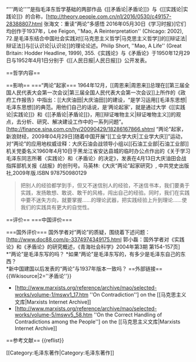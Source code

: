 “'''两论'''”是指毛泽东哲学基础的两部作品《[[矛盾论|矛盾论]]》与《[[实践论|实践论]]》的合称，<ref>[http://theory.people.com.cn/n1/2016/0530/c49157-28388807.html 张海文：重读“两论”多感悟 2016年05月30日《学习时报》]</ref>它们均创作于1937年，<ref>Lee Feigon, ''Mao, A Reinterpretation'' (Chicago: 2002), 72.</ref>是毛泽东结合中国社会实践对[[马克思主义哲学|马克思主义哲学]]的[[辩证法|辩证法]]与[[认识论|认识论]]的理论论述。<ref name="Short_355">Philip Short, ''Mao, A Life'' (Great Britain: Hodder Headline, 1999), 355.</ref>《实践论》与《矛盾论》于1950年12月29日与1952年4月1日分别于《[[人民日报|人民日报]]》公开发表。

==哲学内容==
  
==影响==
===“两论”起家===
1964年12月，[[周恩来|周恩来]]总理在[[第三届全国人民代表大会第一次会议|第三届全国人民代表大会第一次会议]]上所作的《政府工作报告》中指出：[[大庆油田|大庆油田]]的建设，“是学习运用[[毛泽东思想|毛泽东思想]]的典范。用他们自己的话说，是‘两论起家’，就是通过大学《[[实践论|实践论]]》和《[[矛盾论|矛盾论]]》，用[[辩证唯物主义|辩证唯物主义]]的观点，去分析、研究、解决建设工作中的一系列问题”。<ref>[http://finance.sina.com.cn/hy/20090429/18286167866.shtml “两论”起家，新浪财经，2009年04月29日]</ref>随着中国开展“[[工业学大庆|工业学大庆]]”运动，对“两论”的应用地权威诠释：<ref>大庆石油会战领导小组以[[石油工业部|石油工业部]]机关党委名义1960年4月10日于黑龙江省安达县城的临时办公点作出的《关于学习毛泽东同志所著〈实践论〉和〈矛盾论〉的决定》，发表在4月13日大庆油田会战指挥部机关报《战报》的创刊号。</ref><ref>马英林:《大庆“两论”起家研究》, 中共党史出版社,2009年版.ISBN 978750980129</ref>
<blockquote>把别人的经验都学到手，但又不迷信别人的经验，不迷信书本，我们要勇于实践，发扬敢想、敢说、敢干的风格，闯出自己的经验。同时，我们在实践中要不迷失方向，就要掌握……的理论武器，把实践经验上升到理论……使我们的实践具有更大的自觉性。</blockquote>
==评价==
===中国评价===

===国外评价===
国外学者对“两论”的质疑，围绕着下述问题：<ref>[http://www.doc88.com/p-3374974349175.html  郭小磊：国外学者对《实践论》和《矛盾论》的研究概述，《青海社会科学》2004年第3期 第154-157页]</ref>
*“两论”是毛泽东写的吗？
*如果“两论”是毛泽东写的，有多少是毛泽东自己的东西？   
*新中国建国以后发表的“两论”与1937年版本一致吗？
==外部链接==
{{Wikisource|2=''矛盾论''}} 
* [http://www.marxists.org/reference/archive/mao/selected-works/volume-1/mswv1_17.htm ''On Contradiction''] on the [[马克思主义文库|Marxists Internet Archive]]
* [http://www.marxists.org/reference/archive/mao/selected-works/volume-5/mswv5_58.htm ''On the Correct Handling of Contradictions among the People''] on the [[马克思主义文库|Marxists Internet Archive]]

==参考文献==
{{reflist}}

[[Category:毛泽东著作|Category:毛泽东著作]]